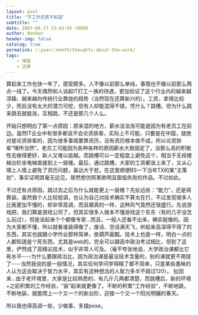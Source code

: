 ```yaml
---
layout: post
title: "不工作还真不知道"
subtitle: ""
date: 2007-06-17 23:43:05 +0800
author: Benben
header-img: false
catalog: true
permalink: /:year/:month/thoughts-about-the-work/
tags:
    - 博客
    - 迁移
---
```


算起来工作也快一年了，感受颇多。人不像以前那么单纯，事情也不像以前那么两点一线了。今天偶然和人谈起IT打工一族的待遇，更加验证了这个行业内的越来越浮躁、越来越向传统行业靠拢的趋势（当然现在还算新兴的）。工资，拿得比较少，而且没有太大的潜力可挖，但有人却能混得不错，凭什么？跳槽。但为什么跳来跳去就能涨，互相跳，不还是那几个人么。
 
开始只想明白了第一点原因：原来混的地方，薪水没法涨可能是因为有老员工在前边。虽然IT企业中有很多都说不会论资排辈，实际上不可能，只要是在中国，就绝对是论资排辈的，因为很多事情要靠资历，没有资历根本做不成，所以论资排辈“理所当然”。老员工可能因为各种各样的原因薪水大致固定了，没那么高的积极性去做得更好，新人又难以逾越。而跳槽可以一定程度上避免这个，相当于无视楼梯台阶坐电梯直接到上一层楼。最后，通过跳槽，大家的工资都涨上来了，又从心理上人情上避免了资历问题，喜远大于悲。在这里顺便BS一下当年TX的某“主策划”，事实证明其毫无远见，居然想仿照某款明显面临失败的作品。不过如此。
 
不过还有点原因，跳过去之后为什么就能更上一层楼？先扯远些：“能力”，还是得靠装。虽然我个人比较低调，也认为自己对技术确实不算太在行，不过发现很多人比我更加不懂的，却非常高调，而且跟真的一样，这种风气竟然还很盛行。先说游戏把，我们算是游戏公司了，但其实很多人根本不懂游戏这个东东（有的几乎没怎么玩过），但是说起来个个都像专家...而且，一般人还看不出来，确实挺像的。因为大家都不懂，所以就看谁装得像了，废话、空话满天飞，听起来高深得不得了的东西，其实也就跟小学作业那样简单，依葫芦画瓢。技术上也是一样，明白一点的人都知道是个死东西，尤其是web的，完全可以跟高中政治考试相比，但到了这里，俨然成了高精尖技术，似乎非常人可及。（毫不夸张地说，大学政治课都比它有水平----为什么要跟政治比，因为政治课是最没技术含量的，别的课就更不用提了----当然我说的是一般情况，其实任何学问学得精了都不简单，只是某些愚昧的人认为这会取决于智力水平，其实有这种想法的人智力多半不超过120）。
   扯回来...由于老环境里，大家是比较熟悉的，有几斤几两都清楚，而跳槽后，新的环境+之前积累的工作经验，“装”起来就更像了。不断的积累“工作经验”，不断地跳，不断地装，就能爬上一个又一个的新台阶，迎接一个又一个阳光明媚的春天。
 
所以我也得高调一些，少做事，多摆pose。